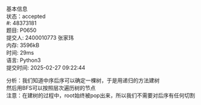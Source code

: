 基本信息  
状态：accepted  
#:
48373181  
题目:
P0650  
提交人:
2400010773 张家玮  
内存:
3596kB  
时间:
29ms  
语言:
Python3  
提交时间:
2025-02-27 09:22:44  

分析：我们知道中序后序可以确定一棵树，于是用递归的方法建树  
然后用BFS可以按照层次遍历树的节点  
注意：在建树的过程中，root始终被pop出来，所以我们不需要对后序有任何切割